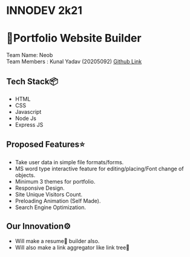 # INNODEV 2k21
<h1>🚀Portfolio Website Builder</h1>
Team Name: Neob
<br>
Team Members : Kunal Yadav (20205092) <a href="https://github.com/metakunal" target="_blank">Github Link</a>

<h2>Tech Stack📦</h2>
<ul>
  <li>HTML</li>
    <li>CSS</li>
    <li>Javascript</li>  
    <li>Node Js</li>
    <li>Express JS</li>
 </ul> 
 
 <h2>Proposed Features⭐</h2>
<ul>
  <li>Take user data in simple file formats/forms.</li>
<li>MS word type interactive feature for editing/placing/Font change of objects.</li>
<li>Minimum 3 themes for portfolio.</li>
<li>Responsive Design.</li>
<li>Site Unique Visitors Count.</li>
<li>Preloading Animation (Self Made).</li>
<li>Search Engine Optimization.</li>
 </ul>
 
  <h2>Our Innovation⚙</h2>
<ul>
  <li>Will make a resume📄 builder also.</li>
<li>Will also make a link aggregator like link tree🌲</li>
 </ul>
 
 
